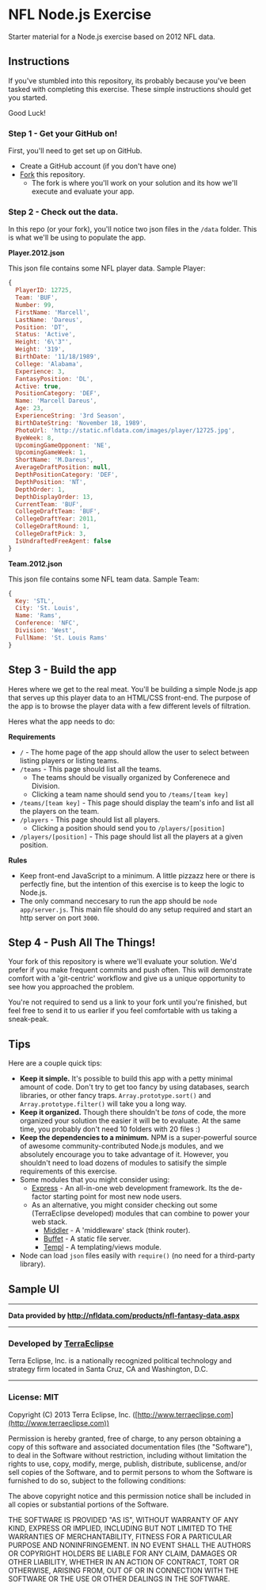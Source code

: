 NFL Node.js Exercise
====================

Starter material for a Node.js exercise based on 2012 NFL data.

Instructions
------------

If you've stumbled into this repository, its probably because you've been tasked
with completing this exercise. These simple instructions should get you started.

Good Luck!

### Step 1 - Get your GitHub on!

First, you'll need to get set up on GitHub.

- Create a GitHub account (if you don't have one)
- [Fork](https://help.github.com/articles/fork-a-repo) this repository.
  - The fork is where you'll work on your solution and its how we'll execute
    and evaluate your app.

### Step 2 - Check out the data.

In this repo (or your fork), you'll notice two json files in the `/data` folder.
This is what we'll be using to populate the app.

**Player.2012.json**

This json file contains some NFL player data. Sample Player:

```js
{
  PlayerID: 12725,
  Team: 'BUF',
  Number: 99,
  FirstName: 'Marcell',
  LastName: 'Dareus',
  Position: 'DT',
  Status: 'Active',
  Height: '6\'3"',
  Weight: '319',
  BirthDate: '11/18/1989',
  College: 'Alabama',
  Experience: 3,
  FantasyPosition: 'DL',
  Active: true,
  PositionCategory: 'DEF',
  Name: 'Marcell Dareus',
  Age: 23,
  ExperienceString: '3rd Season',
  BirthDateString: 'November 18, 1989',
  PhotoUrl: 'http://static.nfldata.com/images/player/12725.jpg',
  ByeWeek: 8,
  UpcomingGameOpponent: 'NE',
  UpcomingGameWeek: 1,
  ShortName: 'M.Dareus',
  AverageDraftPosition: null,
  DepthPositionCategory: 'DEF',
  DepthPosition: 'NT',
  DepthOrder: 1,
  DepthDisplayOrder: 13,
  CurrentTeam: 'BUF',
  CollegeDraftTeam: 'BUF',
  CollegeDraftYear: 2011,
  CollegeDraftRound: 1,
  CollegeDraftPick: 3,
  IsUndraftedFreeAgent: false
}
```

**Team.2012.json**

This json file contains some NFL team data. Sample Team:

```js
{
  Key: 'STL',
  City: 'St. Louis',
  Name: 'Rams',
  Conference: 'NFC',
  Division: 'West',
  FullName: 'St. Louis Rams'
}
```

## Step 3 - Build the app

Heres where we get to the real meat. You'll be building a simple Node.js app
that serves up this player data to an HTML/CSS front-end. The purpose of the
app is to browse the player data with a few different levels of filtration.

Heres what the app needs to do:

**Requirements**

- `/` - The home page of the app should allow the user to select between listing
  players or listing teams.
- `/teams` - This page should list all the teams.
  - The teams should be visually organized by Conferenece and Division.
  - Clicking a team name should send you to `/teams/[team key]`
- `/teams/[team key]` - This page should display the team's info and list all
  the players on the team.
- `/players` - This page should list all players.
  - Clicking a position should send you to `/players/[position]`
- `/players/[position]` - This page should list all the players at a given
  position.

**Rules**

- Keep front-end JavaScript to a minimum. A little pizzazz here or there is
  perfectly fine, but the intention of this exercise is to keep the logic
  to Node.js.
- The only command neccesary to run the app should be `node app/server.js`. This
  main file should do any setup required and start an http server on port `3000`.

## Step 4 - Push All The Things!

Your fork of this repository is where we'll evaluate your solution. We'd prefer
if you make frequent commits and push often. This will demonstrate comfort with
a 'git-centric' workflow and give us a unique opportunity to see how you
approached the problem.

You're not required to send us a link to your fork until you're finished, but
feel free to send it to us earlier if you feel comfortable with us taking a
sneak-peak.

Tips
----

Here are a couple quick tips:

- **Keep it simple.** It's possible to build this app with a petty minimal amount
  of code. Don't try to get too fancy by using databases, search libraries,
  or other fancy traps. `Array.prototype.sort()` and `Array.prototype.filter()`
  will take you a long way.
- **Keep it organized.** Though there shouldn't be *tons* of code, the more
  organized your solution the easier it will be to evaluate.  At the same time,
  you probably don't need 10 folders with 20 files :)
- **Keep the dependencies to a minimum.** NPM is a super-powerful source of
  awesome community-contributed Node.js modules, and we absolutely encourage
  you to take advantage of it. However, you shouldn't need to load dozens of
  modules to satisify the simple requirements of this exercise.
- Some modules that you might consider using:
  - [Express](https://npmjs.org/package/express) - An all-in-one web development
    framework. Its the de-factor starting point for most new node users.
  - As an alternative, you might consider checking out some (TerraEclipse developed)
    modules that can combine to power your web stack.
      - [Middler](https://npmjs.org/package/middler) - A 'middleware' stack (think router).
      - [Buffet](https://npmjs.org/package/buffet) - A static file server.
      - [Templ](https://npmjs.org/package/templ) - A templating/views module.
- Node can load `json` files easily with `require()` (no need for a third-party
  library).


Sample UI
---------




- - -

**Data provided by http://nfldata.com/products/nfl-fantasy-data.aspx**

- - -

### Developed by [TerraEclipse](https://github.com/TerraEclipse)

Terra Eclipse, Inc. is a nationally recognized political technology and
strategy firm located in Santa Cruz, CA and Washington, D.C.

- - -

### License: MIT
Copyright (C) 2013 Terra Eclipse, Inc. ([http://www.terraeclipse.com](http://www.terraeclipse.com))

Permission is hereby granted, free of charge, to any person obtaining a copy
of this software and associated documentation files (the &quot;Software&quot;), to deal
in the Software without restriction, including without limitation the rights
to use, copy, modify, merge, publish, distribute, sublicense, and/or sell
copies of the Software, and to permit persons to whom the Software is furnished
to do so, subject to the following conditions:

The above copyright notice and this permission notice shall be included in
all copies or substantial portions of the Software.

THE SOFTWARE IS PROVIDED &quot;AS IS&quot;, WITHOUT WARRANTY OF ANY KIND, EXPRESS OR
IMPLIED, INCLUDING BUT NOT LIMITED TO THE WARRANTIES OF MERCHANTABILITY,
FITNESS FOR A PARTICULAR PURPOSE AND NONINFRINGEMENT. IN NO EVENT SHALL THE
AUTHORS OR COPYRIGHT HOLDERS BE LIABLE FOR ANY CLAIM, DAMAGES OR OTHER
LIABILITY, WHETHER IN AN ACTION OF CONTRACT, TORT OR OTHERWISE, ARISING FROM,
OUT OF OR IN CONNECTION WITH THE SOFTWARE OR THE USE OR OTHER DEALINGS IN THE
SOFTWARE.